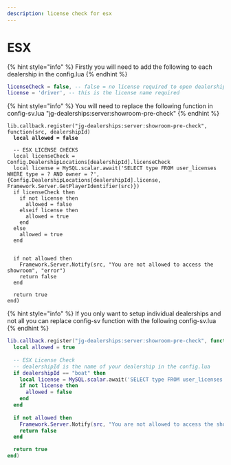 ```yaml
---
description: license check for esx
---
```


# ESX

{% hint style="info" %}
Firstly you will need to add the following to each dealership in the config.lua
{% endhint %}

```lua
licenseCheck = false, -- false = no license required to open dealership
license = 'driver', -- this is the license name required 
```

{% hint style="info" %}
You will need to replace the following function in config-sv.lua  "jg-dealerships:server:showroom-pre-check"
{% endhint %}

<pre class="language-lua"><code class="lang-lua">lib.callback.register("jg-dealerships:server:showroom-pre-check", function(src, dealershipId)
<strong>  local allowed = false
</strong>  
  -- ESX LICENSE CHECKS
  local licenseCheck = Config.DealershipLocations[dealershipId].licenseCheck
  local license = MySQL.scalar.await('SELECT type FROM user_licenses WHERE type = ? AND owner = ?', {Config.DealershipLocations[dealershipId].license, Framework.Server.GetPlayerIdentifier(src)})
  if licenseCheck then
    if not license then
      allowed = false
    elseif license then
      allowed = true
    end
  else
    allowed = true
  end

  
  if not allowed then
    Framework.Server.Notify(src, "You are not allowed to access the showroom", "error")
    return false
  end

  return true
end)
</code></pre>

{% hint style="info" %}
If you only want to setup individual dealerships and not all you can replace config-sv function with the following config-sv.lua
{% endhint %}

```lua
lib.callback.register("jg-dealerships:server:showroom-pre-check", function(src, dealershipId)
  local allowed = true
  
  -- ESX License Check
  -- dealershipId is the name of your dealership in the config.lua
  if dealershipId == "boat" then
    local license = MySQL.scalar.await('SELECT type FROM user_licenses WHERE type = ? AND owner = ?', {Config.DealershipLocations[dealershipId].license, Framework.Server.GetPlayerIdentifier(src)})
    if not license then
      allowed = false
    end
  end
  
  if not allowed then
    Framework.Server.Notify(src, "You are not allowed to access the showroom", "error")
    return false
  end

  return true
end)
```
